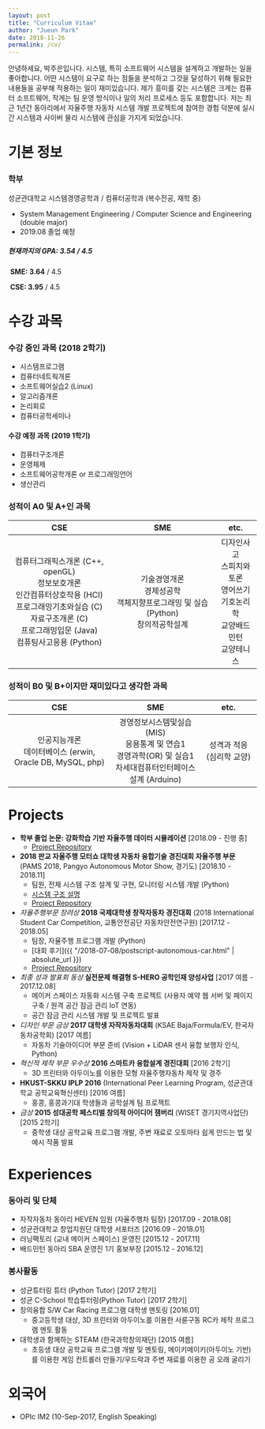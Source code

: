 ```yaml
---
layout: post
title: "Curriculum Vitae"
author: "Jueun Park"
date: 2018-11-26
permalink: /cv/
---
```


안녕하세요, 박주은입니다. 시스템, 특히 소프트웨어 시스템을 설계하고 개발하는 일을 좋아합니다. 어떤 시스템이 요구로 하는 점들을 분석하고 그것을 달성하기 위해 필요한 내용들을 공부해 적용하는 일이 재미있습니다. 제가 흥미를 갖는 시스템은 크게는 컴퓨터 소프트웨어, 작게는 팀 운영 방식이나 일의 처리 프로세스 등도 포함합니다. 저는 최근 1년간 동아리에서 자율주행 자동차 시스템 개발 프로젝트에 참여한 경험 덕분에 실시간 시스템과 사이버 물리 시스템에 관심을 가지게 되었습니다.

# 기본 정보
### 학부

성균관대학교 시스템경영공학과 / 컴퓨터공학과 (복수전공, 재학 중)

* System Management Engineering / Computer Science and Engineering (double major)
* 2019.08 졸업 예정

##### 현재까지의 GPA: 3.54 / 4.5

​	**SME: 3.64** / 4.5

​	**CSE: 3.95** / 4.5

# 수강 과목

### 수강 중인 과목 (2018 2학기)

* 시스템프로그램
* 컴퓨터네트웍개론
* 소프트웨어실습2 (Linux)
* 알고리즘개론
* 논리회로
* 컴퓨터공학세미나

#### 수강 예정 과목 (2019 1학기)

* 컴퓨터구조개론
* 운영체제
* 소프트웨어공학개론 or 프로그래밍언어
* 생산관리

### 성적이 A0 및 A+인 과목

|                             CSE                              |                             SME                              |                             etc.                             |
| :----------------------------------------------------------: | :----------------------------------------------------------: | :----------------------------------------------------------: |
| 컴퓨터그래픽스개론 (C++, openGL)<br>정보보호개론<br>인간컴퓨터상호작용 (HCI)<br>프로그래밍기초와실습 (C)<br>자료구조개론 (C)<br>프로그래밍입문 (Java)<br>컴퓨팅사고응용 (Python) | 기술경영개론<br>경제성공학<br>객체지향프로그래밍 및 실습 (Python)<br>창의적공학설계 | 디자인사고<br>스피치와토론<br>영어쓰기<br>기호논리학<br>교양배드민턴<br>교양테니스 |



### 성적이 B0 및 B+이지만 재미있다고 생각한 과목

|                             CSE                             |                             SME                              |           etc.            |
| :---------------------------------------------------------: | :----------------------------------------------------------: | :-----------------------: |
| 인공지능개론<br>데이터베이스 (erwin, Oracle DB, MySQL, php) | 경영정보시스템및실습 (MIS)<br/>응용통계 및 연습1<br/>경영과학(OR) 및 실습1<br/>차세대컴퓨터인터페이스설계 (Arduino) | 성격과 적응 (심리학 교양) |



# Projects
* **학부 졸업 논문: 강화학습 기반 자율주행 데이터 시뮬레이션** [2018.09 - 진행 중]
    * [Project Repository](https://github.com/Jueun-Park/data-control-auto-driving-system)
* **2018 판교 자율주행 모터쇼 대학생 자동차 융합기술 경진대회 자율주행 부문** (PAMS 2018, Pangyo Autonomous Motor Show, 경기도) [2018.10 - 2018.11]
    * 팀원, 전체 시스템 구조 설계 및 구현, 모니터링 시스템 개발 (Python)
    * [시스템 구조 설명](https://jueun-park.github.io/2018-11-25/thinkingo-system-architecture)
    * [Project Repository](https://github.com/HongBeenKim/pams-skku)
* *자율주행부문 장려상* **2018 국제대학생 창작자동차 경진대회** (2018 International Student Car Competition, 교통안전공단 자동차안전연구원) [2017.12 - 2018.05]
    * 팀장, 자율주행 프로그램 개발 (Python)
    * [대회 후기]({{ "/2018-07-08/postscript-autonomous-car.html" | absolute_url }})
    * [Project Repository](https://github.com/Jueun-Park/HEVEN_AutonomousCar_2018)
* *최종 성과 발표회 동상* **실전문제 해결형 S-HERO 공학인재 양성사업** [2017 여름 - 2017.12.08]
    * 메이커 스페이스 자동화 시스템 구축 프로젝트 (사용자 예약 웹 서버 및 페이지 구축 / 원격 공간 잠금 관리 IoT 연동)
    * 공간 잠금 관리 시스템 개발 및 프로젝트 발표
* *디자인 부문 금상* **2017 대학생 자작자동차대회** (KSAE Baja/Formula/EV, 한국자동차공학회) [2017 여름]
    * 자동차 기술아이디어 부문 준비 (Vision + LiDAR 센서 융합 보행자 인식, Python)
* *혁신적 제작 부문 우수상* **2016 스마트카 융합설계 경진대회** [2016 2학기]
    * 3D 프린터와 아두이노를 이용한 모형 자율주행자동차 제작 및 경주
* **HKUST-SKKU IPLP 2016** (International Peer Learning Program, 성균관대학교 공학교육혁신센터) [2016 여름]
    * 홍콩, 홍콩과기대 학생들과 공학설계 팀 프로젝트
* *금상* **2015 성대공학 페스티벌 창의적 아이디어 잼버리** (WISET 경기지역사업단) [2015 2학기]
    * 중학생 대상 공학교육 프로그램 개발, 주변 재료로 오토마타 쉽게 만드는 법 및 예시 작품 발표



# Experiences
### 동아리 및 단체
* 자작자동차 동아리 HEVEN 임원 (자율주행차 팀장) [2017.09 - 2018.08]
* 성균관대학교 창업지원단 대학생 서포터즈 [2016.09 - 2018.01]
* 러닝팩토리 (교내 메이커 스페이스) 운영진 [2015.12 - 2017.11]
* 배드민턴 동아리 SBA 운영진 1기 홍보부장 [2015.12 - 2016.12]

### 봉사활동
* 성균튜터링 튜터 (Python Tutor) [2017 2학기]
* 성균 C-School 학습튜터링(Python Tutor) [2017 2학기]
* 창의융합 S/W Car Racing 프로그램 대학생 멘토링 [2016.01]
    * 중고등학생 대상, 3D 프린터와 아두이노를 이용한 사륜구동 RC카 제작 프로그램 멘토 활동
* 대학생과 함께하는 STEAM (한국과학창의재단) [2015 여름]
    * 초등생 대상 공학교육 프로그램 개발 및 멘토링, 메이키메이키(아두이노 기반)를 이용한 게임 컨트롤러 만들기/우드락과 주변 재료를 이용한 공 오래 굴리기



# 외국어
* OPIc IM2 (10-Sep-2017, English Speaking)
